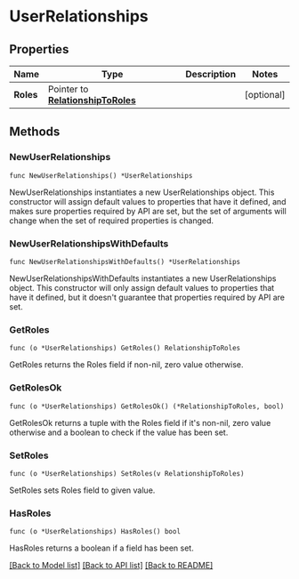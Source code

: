 # UserRelationships

## Properties

Name | Type | Description | Notes
---- | ---- | ----------- | ------
**Roles** | Pointer to [**RelationshipToRoles**](RelationshipToRoles.md) |  | [optional] 

## Methods

### NewUserRelationships

`func NewUserRelationships() *UserRelationships`

NewUserRelationships instantiates a new UserRelationships object.
This constructor will assign default values to properties that have it defined,
and makes sure properties required by API are set, but the set of arguments
will change when the set of required properties is changed.

### NewUserRelationshipsWithDefaults

`func NewUserRelationshipsWithDefaults() *UserRelationships`

NewUserRelationshipsWithDefaults instantiates a new UserRelationships object.
This constructor will only assign default values to properties that have it defined,
but it doesn't guarantee that properties required by API are set.

### GetRoles

`func (o *UserRelationships) GetRoles() RelationshipToRoles`

GetRoles returns the Roles field if non-nil, zero value otherwise.

### GetRolesOk

`func (o *UserRelationships) GetRolesOk() (*RelationshipToRoles, bool)`

GetRolesOk returns a tuple with the Roles field if it's non-nil, zero value otherwise
and a boolean to check if the value has been set.

### SetRoles

`func (o *UserRelationships) SetRoles(v RelationshipToRoles)`

SetRoles sets Roles field to given value.

### HasRoles

`func (o *UserRelationships) HasRoles() bool`

HasRoles returns a boolean if a field has been set.


[[Back to Model list]](../README.md#documentation-for-models) [[Back to API list]](../README.md#documentation-for-api-endpoints) [[Back to README]](../README.md)


